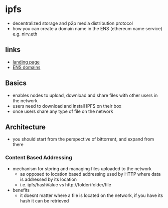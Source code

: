 # ipfs

- decentralized storage and p2p media distribution protocol
- how you can create a domain name in the ENS (ethereum name service) e.g. nirv.eth

## links

- [landing page](https://ipfs.tech/)
- [ENS domains](https://ens.domains/)

## Basics

- enables nodes to upload, download and share files with other users in the network
- users need to download and install IPFS on their box
- once users share any type of file on the network

## Architecture

- you should start from the perspective of bittorrent, and expand from there

### Content Based Addressing

- mechanism for storing and managing files uploaded to the network
  - as opposed to location based addressing used by HTTP where data is addressed by its location
  - i.e. ipfs/hashValue vs http://folder/folder/file
- benefits
  - it doesnt matter where a file is located on the network, if you have its hash it can be retrieved
